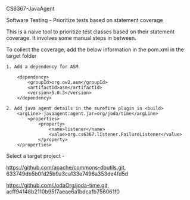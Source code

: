 CS6367-JavaAgent

Software Testing - Prioritize tests based on statement coverage

This is a naive tool to prioritize test classes based on their statement coverage. It involves some manual steps in between.

To collect the coverage, add the below information in the pom.xml in the target folder

	1. Add a dependency for ASM 
	
		<dependency>
			<groupId>org.ow2.asm</groupId>
			<artifactId>asm</artifactId>
			<version>5.0.3</version>
		</dependency>
		
	2. Add java agent details in the surefire plugin in <build>
		<argLine>-javaagent:agent.jar=org/joda/time</argLine>
			<properties>
				<property>
					<name>listener</name>
					<value>org.cs6367.listener.FailureListener</value>
				</property>
		</properties>

Select a target project -

https://github.com/apache/commons-dbutils.git, 633749db5b0fd25b9a3ca133e7496a353de4fd5d

https://github.com/JodaOrg/joda-time.git, acff94148b2110b95f7aeae6a1bdcafb756061f0
		
